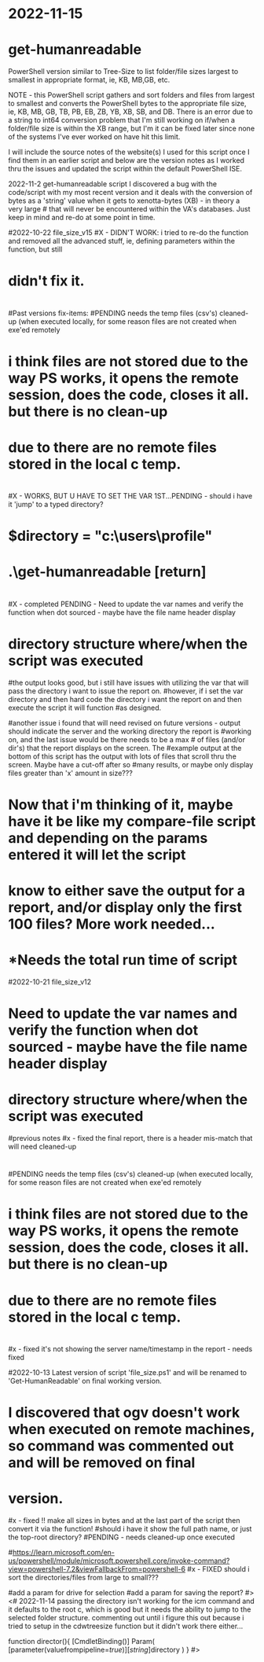 # 2022-11-15
# get-humanreadable
PowerShell version similar to Tree-Size to list folder/file sizes largest to smallest in appropriate format, ie, KB, MB,GB, etc.

NOTE - this PowerShell script gathers and sort folders and files from largest to smallest and converts the PowerShell bytes to the appropriate file size, ie, KB, MB, GB, TB, PB, EB, ZB, YB, XB, SB, and DB. There is an error due to a string to int64 conversion problem that I'm still working on if/when a folder/file size is within the XB range, but I'm it can be fixed later since none of the systems I've ever worked on have hit this limit.

I will include the source notes of the website(s) I used for this script once I find them in an earlier script and below are the version notes as I worked thru the issues and updated the script within the default PowerShell ISE.

2022-11-2  get-humanreadable script
  I discovered a bug with the code/script with my most recent version and it deals with the conversion of bytes as a 'string' value when it
  gets to xenotta-bytes (XB) - in theory a very large # that will never be encountered within the VA's databases. Just keep in mind and re-do
  at some point in time.


#2022-10-22  file_size_v15
#X  - DIDN'T WORK:  i tried to re-do the function and removed all the advanced stuff, ie, defining parameters within the function, but still
#     didn't fix it.
#
#
#Past versions fix-items:
#PENDING   needs the temp files (csv's) cleaned-up (when executed locally, for some reason files are not created when exe'ed remotely
#  i think files are not stored due to the way PS works, it opens the remote session, does the code, closes it all. but there is no clean-up
#  due to there are no remote files stored in the local c temp.
#
#X - WORKS, BUT U HAVE TO SET THE VAR 1ST...PENDING - should i have it 'jump' to a typed directory?
# $directory = "c:\users\profile\"
# .\get-humanreadable [return]
#
#X - completed    PENDING -  Need to update the var names and verify the function when dot sourced - maybe have the file name header display
# directory structure where/when the script was executed



#the output looks good, but i still have issues with utilizing the var that will pass the directory i want to issue the report on.
#however, if i set the var directory and then hard code the directory i want the report on and then execute the script it will function
#as designed.

#another issue i found that will need revised on future versions - output should indicate the server and the working directory the report is
#working on, and the last issue would be there needs to be a max # of files (and/or dir's) that the report displays on the screen. The 
#example output at the bottom of this script has the output with lots of files that scroll thru the screen. Maybe have a cut-off after so
#many results, or maybe only display files greater than 'x' amount in size???
# Now that i'm thinking of it, maybe have it be like my compare-file script and depending on the params entered it will let the script
# know to either save the output for a report, and/or display only the first 100 files? More work needed...
# *Needs the total run time of script


#2022-10-21  file_size_v12
# Need to update the var names and verify the function when dot sourced - maybe have the file name header display
# directory structure where/when the script was executed

#previous notes
#x - fixed  the final report, there is a header mis-match that will need cleaned-up
#
#PENDING   needs the temp files (csv's) cleaned-up (when executed locally, for some reason files are not created when exe'ed remotely
#  i think files are not stored due to the way PS works, it opens the remote session, does the code, closes it all. but there is no clean-up
#  due to there are no remote files stored in the local c temp.
#
#x - fixed it's not showing the server name/timestamp in the report - needs fixed

#2022-10-13  Latest version of script 'file_size.ps1' and will be renamed to 'Get-HumanReadable' on final working version.
# I discovered that ogv doesn't work when executed on remote machines, so command was commented out and will be removed on final
# version.

#x - fixed  !! make all sizes in bytes and at the last part of the script then convert it via the function!
#should i have it show the full path name, or just the top-root directory?
#PENDING - needs cleaned-up once executed

#https://learn.microsoft.com/en-us/powershell/module/microsoft.powershell.core/invoke-command?view=powershell-7.2&viewFallbackFrom=powershell-6
#x - FIXED  should i sort the directories/files from large to small???

#add a param for drive for selection
#add a param for saving the report?
#>
<#
2022-11-14  passing the directory isn't working for the icm command and it defaults to the root c, which is good but it needs the ability
to jump to the selected folder structure. commenting out until i figure this out because i tried to setup in the cdwtreesize function but
it didn't work there either...

function director(){
    [CmdletBinding()]
    Param(
        [parameter(valuefrompipeline=$true)]
        [string]$directory
    )
}
#>

